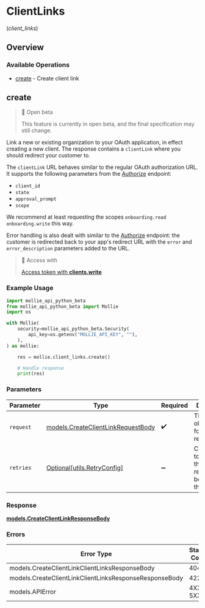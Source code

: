 # ClientLinks
(*client_links*)

## Overview

### Available Operations

* [create](#create) - Create client link

## create

> 🚧 Open beta
>
> This feature is currently in open beta, and the final specification may still change.

Link a new or existing organization to your OAuth application, in effect creating a new client. The response contains a `clientLink` where you should redirect your customer to.

The `clientLink` URL behaves similar to the regular OAuth authorization URL. It supports the following parameters from the [Authorize](authorize) endpoint:

* `client_id`
* `state`
* `approval_prompt`
* `scope`

We recommend at least requesting the scopes `onboarding.read onboarding.write` this way.

Error handling is also dealt with similar to the [Authorize](authorize) endpoint: the customer is redirected back to your app's redirect URL with the `error` and `error_description` parameters added to the URL.

> 🔑 Access with
>
> [Access token with **clients.write**](/reference/authentication)

### Example Usage

```python
import mollie_api_python_beta
from mollie_api_python_beta import Mollie
import os

with Mollie(
    security=mollie_api_python_beta.Security(
        api_key=os.getenv("MOLLIE_API_KEY", ""),
    ),
) as mollie:

    res = mollie.client_links.create()

    # Handle response
    print(res)

```

### Parameters

| Parameter                                                                         | Type                                                                              | Required                                                                          | Description                                                                       |
| --------------------------------------------------------------------------------- | --------------------------------------------------------------------------------- | --------------------------------------------------------------------------------- | --------------------------------------------------------------------------------- |
| `request`                                                                         | [models.CreateClientLinkRequestBody](../../models/createclientlinkrequestbody.md) | :heavy_check_mark:                                                                | The request object to use for the request.                                        |
| `retries`                                                                         | [Optional[utils.RetryConfig]](../../models/utils/retryconfig.md)                  | :heavy_minus_sign:                                                                | Configuration to override the default retry behavior of the client.               |

### Response

**[models.CreateClientLinkResponseBody](../../models/createclientlinkresponsebody.md)**

### Errors

| Error Type                                             | Status Code                                            | Content Type                                           |
| ------------------------------------------------------ | ------------------------------------------------------ | ------------------------------------------------------ |
| models.CreateClientLinkClientLinksResponseBody         | 404                                                    | application/hal+json                                   |
| models.CreateClientLinkClientLinksResponseResponseBody | 422                                                    | application/hal+json                                   |
| models.APIError                                        | 4XX, 5XX                                               | \*/\*                                                  |